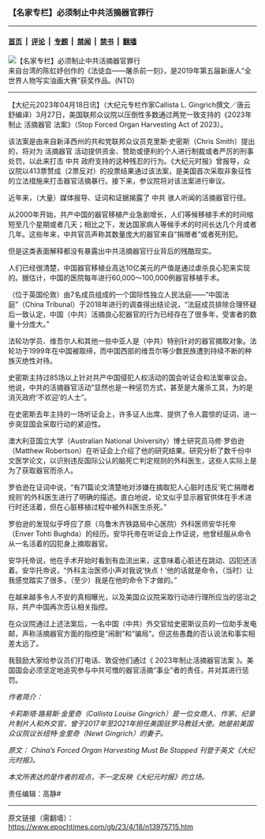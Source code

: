 ### 【名家专栏】必须制止中共活摘器官罪行

---

#### [首页](../../../..?n13975715) &nbsp;|&nbsp; [评论](../../../../../epoch-comment?n13975715) &nbsp;|&nbsp; [专题](../../../../../epoch-special?n13975715) &nbsp;|&nbsp; [禁闻](../../../../../epoch-news?n13975715) &nbsp;|&nbsp; [禁书](../../../../../books?n13975715) &nbsp;|&nbsp; [翻墙](https://github.com/gfw-breaker/nogfw/blob/master/README.md?n13975715)


<div><img alt="【名家专栏】必须制止中共活摘器官罪行" class="attachment-djy_600_400 size-djy_600_400 wp-post-image" src="https://i.epochtimes.com/assets/uploads/2023/04/id13975718-ntd-international-figure-painting-competition-1200x720-600x400.jpg"/>
<div class="caption">
 来自台湾的陈虹妤创作的《法徒血——屠杀前一刻》，是2019年第五届新唐人“全世界人物写实油画大赛”获奖作品。(NTD)
</div></div><hr/><div class="post_content" id="artbody" itemprop="articleBody">
 <!-- article content begin -->
 <p>
  【大纪元2023年04月18日讯】（大纪元专栏作家Callista L. Gingrich撰文／唐云舒编译）3月27日，美国联邦众议院以压倒性多数通过两党一致支持的《2023年制止
  <ok href="https://www.epochtimes.com/gb/tag/%E6%B4%BB%E6%91%98%E5%99%A8%E5%AE%98.html">
   活摘器官
  </ok>
  法案》（Stop Forced Organ Harvesting Act of 2023）。
 </p>
 <p>
  该法案是由来自新泽西州的共和党联邦众议员克里斯‧史密斯（Chris Smith）提出的，将对为
  <ok href="https://www.epochtimes.com/gb/tag/%E6%B4%BB%E6%91%98%E5%99%A8%E5%AE%98.html">
   活摘器官
  </ok>
  活动提供资金、赞助或便利的个人进行制裁或者严厉的刑事处罚，以此来打击
  <ok href="https://www.epochtimes.com/gb/tag/%E4%B8%AD%E5%85%B1.html">
   中共
  </ok>
  政府支持的这种残忍的行为。《大纪元时报》曾报导，众议院以413票赞成（2票反对）的投票结果通过该法案，是美国首次采取非象征性的立法措施来打击器官活摘暴行。接下来，参议院将对该法案进行审议。
 </p>
 <p>
  近年来，（大量）媒体报导、证词和证据揭露了
  <ok href="https://www.epochtimes.com/gb/tag/%E4%B8%AD%E5%85%B1.html">
   中共
  </ok>
  骇人听闻的活摘器官行径。
 </p>
 <p>
  从2000年开始，共产中国的器官移植产业急剧增长，人们等候移植手术的时间缩短至几个星期或者几天；相比之下，发达国家病人等候手术的时间长达几个月或者几年。这些年来，中共官员声称其数量庞大的器官来自“捐赠者”或者死刑犯。
 </p>
 <p>
  但是这类表面解释都没有暴露出中共活摘器官行业背后的残酷现实。
 </p>
 <p>
  人们已经很清楚，中国器官移植业高达10亿美元的产值是通过虐杀良心犯来实现的。据估计，中国的医院每年进行60,000～100,000例器官移植手术。
 </p>
 <p>
  （位于英国伦敦）由7名成员组成的一个国际性独立人民法庭——“中国法庭”（China Tribunal）于2018年进行的调查得出结论说，“法庭成员排除合理怀疑后一致认定，中国（中共）活摘良心犯器官的行为已经存在了很多年，受害者的数量十分庞大。”
 </p>
 <p>
  法轮功学员、维吾尔人和其他一些中亚人是（中共）特别针对的器官摘取对象。法轮功于1999年在中国被取缔，而中国西部的维吾尔等少数民族遭到持续不断的种族灭绝性对待。
 </p>
 <p>
  史密斯主持过85场以上针对共产中国侵犯人权活动的国会听证会和法案审议会。他说，中共的活摘器官活动“显然也是一种惩罚方式，甚至是大屠杀工具，为的是消灭政府‘不欢迎’的人士”。
 </p>
 <p>
  在史密斯去年主持的一场听证会上，许多证人出席、提供了令人震惊的证词，进一步突显国会采取行动的紧迫性。
 </p>
 <p>
  澳大利亚国立大学（Australian National University）博士研究员马修‧罗伯逊（Matthew Robertson）在听证会上介绍了他的研究结果。研究分析了数千份中文医学论文，以识别违反国际公认的脑死亡判定规则的外科医生，这些人实际上是为了获取器官而杀人。
 </p>
 <p>
  罗伯逊在证词中说，“有71篇论文清楚地对涉嫌在摘取犯人心脏时违反‘死亡捐赠者规则’的外科医生进行了明确的描述。直白地说，论文似乎显示器官供体在手术进行时还活着，但在心脏移植过程中被外科医生杀死。”
 </p>
 <p>
  罗伯逊的发现似乎呼应了原（乌鲁木齐铁路局中心医院）外科医师安华托帝（Enver Tohti Bughda）的经历。安华托帝在听证会上作证说，他曾经服从命令从一名活着的囚犯身上摘取器官。
 </p>
 <p>
  安华托帝说，他在手术开始时看到有血流出来，这意味着心脏还在跳动、囚犯还活着。安华托帝说，“外科主治医师小声对我说‘快点！’他的话就是命令，（当时）让我感觉踏实了很多，（至少）我是在他的命令下才做的。”
 </p>
 <p>
  在越来越多令人不安的真相曝光，以及美国众议院采取行动进行理所应当的惩治之际，共产中国再次否认相关指控。
 </p>
 <p>
  在众议院通过上述法案后，一名中国（中共）外交官给史密斯议员的一位助手发电邮，声称活摘器官方面的指控是“闹剧”和“骗局”。但这些愚蠢的否认说法和事实相差太远了。
 </p>
 <p>
  我鼓励大家给参议员们打电话、敦促他们通过《
  <ok href="https://www.epochtimes.com/gb/tag/2023%E5%B9%B4%E5%88%B6%E6%AD%A2%E6%B4%BB%E6%91%98%E5%99%A8%E5%AE%98%E6%B3%95%E6%A1%88.html">
   2023年制止活摘器官法案
  </ok>
  》。美国国会必须坚定地追究参与中共可憎的器官活摘“事业”者的责任，并对其进行惩罚。
 </p>
 <p>
  <em>
   作者简介：
  </em>
 </p>
 <p>
  <em>
   卡莉斯塔‧路易斯‧金里奇（Callista Louise Gingrich）是一位女商人、作家、纪录片制片人和外交官，曾于2017年至2021年担任美国驻罗马教廷大使。她是前美国众议院议长纽特‧金里奇（Newt Gingrich）的妻子。
  </em>
 </p>
 <p>
  <em>
   原文：
   <ok href="https://www.theepochtimes.com/chinas-forced-organ-harvesting-must-be-stopped_5195605.html" rel="noopener noreferrer" target="_blank">
    China’s Forced Organ Harvesting Must Be Stopped
   </ok>
   刊登于英文《大纪元时报》。
  </em>
 </p>
 <p>
  <em>
   本文所表达的是作者的观点，不一定反映《大纪元时报》的立场。
  </em>
 </p>
 <p>
  责任编辑：高静#
 </p>
 <!-- article content end -->
 <div id="below_article_ad">
 </div>
</div>


---

原文链接（需翻墙）：https://www.epochtimes.com/gb/23/4/18/n13975715.htm
